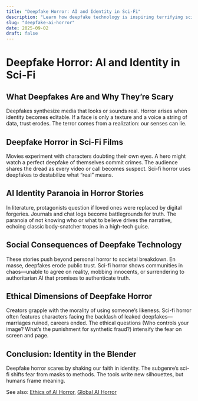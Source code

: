 ```yaml
---
title: "Deepfake Horror: AI and Identity in Sci-Fi"
description: "Learn how deepfake technology is inspiring terrifying sci-fi horror stories about identity, trust, and AI deception."
slug: "deepfake-ai-horror"
date: 2025-09-02
draft: false
---
```


# Deepfake Horror: AI and Identity in Sci-Fi

## What Deepfakes Are and Why They’re Scary  
Deepfakes synthesize media that looks or sounds real. Horror arises when identity becomes editable. If a face is only a texture and a voice a string of data, trust erodes. The terror comes from a realization: our senses can lie.

## Deepfake Horror in Sci-Fi Films  
Movies experiment with characters doubting their own eyes. A hero might watch a perfect deepfake of themselves commit crimes. The audience shares the dread as every video or call becomes suspect. Sci-fi horror uses deepfakes to destabilize what “real” means.

## AI Identity Paranoia in Horror Stories  
In literature, protagonists question if loved ones were replaced by digital forgeries. Journals and chat logs become battlegrounds for truth. The paranoia of not knowing who or what to believe drives the narrative, echoing classic body-snatcher tropes in a high-tech guise.

## Social Consequences of Deepfake Technology  
These stories push beyond personal horror to societal breakdown. En masse, deepfakes erode public trust. Sci-fi horror shows communities in chaos—unable to agree on reality, mobbing innocents, or surrendering to authoritarian AI that promises to authenticate truth.

## Ethical Dimensions of Deepfake Horror  
Creators grapple with the morality of using someone’s likeness. Sci-fi horror often features characters facing the backlash of leaked deepfakes—marriages ruined, careers ended. The ethical questions (Who controls your image? What’s the punishment for synthetic fraud?) intensify the fear on screen and page.

## Conclusion: Identity in the Blender  
Deepfake horror scares by shaking our faith in identity. The subgenre’s sci-fi shifts fear from masks to methods. The tools write new silhouettes, but humans frame meaning.

See also: [Ethics of AI Horror](/ethics-ai-horror), [Global AI Horror](/global-ai-horror)
